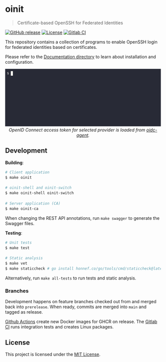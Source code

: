 # oinit
> Certificate-based OpenSSH for Federated Identities

[![GitHub release](https://img.shields.io/github/release/lbrocke/oinit?include_prereleases=&sort=semver&color=blue)](https://github.com/lbrocke/oinit/releases/)
[![License](https://img.shields.io/badge/license-MIT-blue)](https://github.com/lbrocke/oinit/blob/main/LICENSE)
[![Gitlab CI](https://git.scc.kit.edu/m-team/oidc/ssh/oinit/badges/main/pipeline.svg)](https://git.scc.kit.edu/m-team/oidc/ssh/oinit/-/pipelines)

This repository contains a collection of programs to enable OpenSSH login for federated identities based on certificates.

Please refer to the [Documentation directory](Documentation/README.md) to learn about installation and configuration.

<p align="center">
  <img src=".github/oinit.gif" /><br>
  <i>OpenID Connect access token for selected provider is loaded from <a href="https://github.com/indigo-dc/oidc-agent">oidc-agent</a>.</i>
</p>

## Development

**Building**:

```sh
# Client application
$ make oinit

# oinit-shell and oinit-switch
$ make oinit-shell oinit-switch

# Server application (CA)
$ make oinit-ca
```

When changing the REST API annotations, run `make swagger` to generate the Swagger files.

**Testing**:

```sh
# Unit tests
$ make test

# Static analysis
$ make vet
$ make staticcheck # go install honnef.co/go/tools/cmd/staticcheck@latest
```

Alternatively, run `make all-tests` to run tests and static analysis.

### Branches

Development happens on feature branches checked out from and merged back into `prerelease`.
When ready, commits are merged into `main` and tagged as release.

[Github Actions](https://github.com/lbrocke/oinit/actions) create new Docker images for GHCR on release. The [Gitlab CI](https://git.scc.kit.edu/m-team/oinit/-/pipelines) runs integration tests and creates Linux packages.

## License

This project is licensed under the [MIT License](LICENSE).
